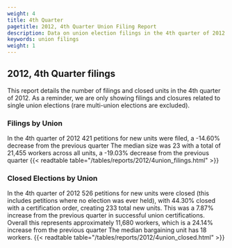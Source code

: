 ```yaml
---
weight: 4
title: 4th Quarter
pagetitle: 2012, 4th Quarter Union Filing Report
description: Data on union election filings in the 4th quarter of 2012
keywords: union filings
weight: 1
---
```


## 2012, 4th Quarter filings

This report details the number of filings and closed units in the 4th quarter of 2012. As a reminder, we are only showing filings and closures related to single union elections (rare multi-union elections are excluded).

### Filings by Union
In the 4th quarter of 2012 421 petitions for new units were filed, a -14.60% decrease from the previous quarter The median size was 23 with a total of 21,455 workers across all units, a -19.03% decrease from the previous quarter
{{< readtable table="/tables/reports/2012/4union_filings.html" >}}

### Closed Elections by Union
In the 4th quarter of 2012 526 petitions for new units were closed (this includes petitions where no election was ever held), with 44.30% closed with a certification order, creating 233 total new units. This was a 7.87% increase from the previous quarter in successful union certifications. Overall this represents approximately 11,680 workers, which is a 24.14% increase from the previous quarter The median bargaining unit has 18 workers.
{{< readtable table="/tables/reports/2012/4union_closed.html" >}}
